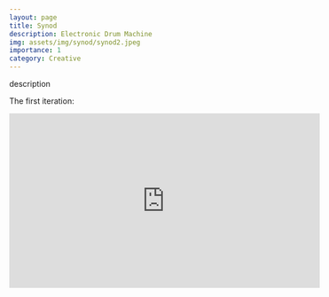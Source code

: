 ```yaml
---
layout: page
title: Synod
description: Electronic Drum Machine
img: assets/img/synod/synod2.jpeg
importance: 1
category: Creative
---
```


description

The first iteration:

<iframe width="560" height="315" src="https://www.youtube.com/embed/sX1-WbJ8JwA?si=zC_ZzU_SC7OJWSHC" title="YouTube video player" frameborder="0" allow="accelerometer; autoplay; clipboard-write; encrypted-media; gyroscope; picture-in-picture; web-share" allowfullscreen></iframe>